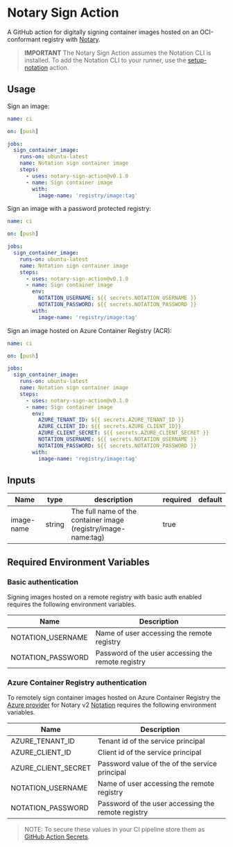 # Notary Sign Action
A GitHub action for digitally signing container images hosted on an OCI-conformant registry with [Notary](https://github.com/notaryproject/notary).

> **IMPORTANT**
> The Notary Sign Action assumes the Notation CLI is installed. To add the Notation CLI to your runner, use the [setup-notation](https://github.com/Duffney/setup-notation) action.

## Usage

Sign an image:

```yml
name: ci

on: [push]

jobs:
  sign_container_image:
    runs-on: ubuntu-latest
    name: Notation sign container image
    steps:
      - uses: notary-sign-action@v0.1.0
      - name: Sign container image
        with:
          image-name: 'registry/image:tag'
```

Sign an image with a password protected registry:

```yml
name: ci

on: [push]

jobs:
  sign_container_image:
    runs-on: ubuntu-latest
    name: Notation sign container image
    steps:
      - uses: notary-sign-action@v0.1.0
      - name: Sign container image
        env:
          NOTATION_USERNAME: ${{ secrets.NOTATION_USERNAME }}
          NOTATION_PASSWORD: ${{ secrets.NOTATION_PASSWORD }}
        with:
          image-name: 'registry/image:tag'
```

Sign an image hosted on Azure Container Registry (ACR):

```yml
name: ci

on: [push]

jobs:
  sign_container_image:
    runs-on: ubuntu-latest
    name: Notation sign container image
    steps:
      - uses: notary-sign-action@v0.1.0
      - name: Sign container image
        env:
          AZURE_TENANT_ID: ${{ secrets.AZURE_TENANT_ID }}
          AZURE_CLIENT_ID: ${{ secrets.AZURE_CLIENT_ID}}
          AZURE_CLIENT_SECRET: ${{ secrets.AZURE_CLIENT_SECRET }}
          NOTATION_USERNAME: ${{ secrets.NOTATION_USERNAME }}
          NOTATION_PASSWORD: ${{ secrets.NOTATION_PASSWORD }}
        with:
          image-name: 'registry/image:tag'
```

## Inputs

| Name     | type     | description                                     | required | default                  |
| -------- | -------- | ----------------------------------------------- | -------- | ------------------------ |
| image-name | string   | The full name of the container image (registry/image-name:tag)| true    |  |


## Required Environment Variables

### Basic authentication

Signing images hosted on a remote registry with basic auth enabled requires the following environment variables.

Name | Description |
---------|----------|
 NOTATION_USERNAME | Name of user accessing the remote registry |
 NOTATION_PASSWORD | Password of the user accessing the remote registry |

### Azure Container Registry authentication

To remotely sign container images hosted on Azure Container Registry the [Azure provider](https://github.com/Azure/notation-azure-kv) for Notary v2 [Notation](https://github.com/notaryproject/notation) requires the following environment variables.

Name | Description |
---------|----------|
 AZURE_TENANT_ID | Tenant id of the service principal | 
 AZURE_CLIENT_ID | Client id of the service principal  | 
 AZURE_CLIENT_SECRET | Password value of the of the service principal | 
 NOTATION_USERNAME | Name of user accessing the remote registry |
 NOTATION_PASSWORD | Password of the user accessing the remote registry |

> NOTE: 
> To secure these values in your CI pipeline store them as [GitHub Action Secrets](https://docs.github.com/en/actions/security-guides/encrypted-secrets#creating-encrypted-secrets-for-a-repository).


